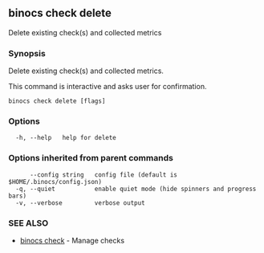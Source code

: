 ## binocs check delete

Delete existing check(s) and collected metrics

### Synopsis


Delete existing check(s) and collected metrics.

This command is interactive and asks user for confirmation.


```
binocs check delete [flags]
```

### Options

```
  -h, --help   help for delete
```

### Options inherited from parent commands

```
      --config string   config file (default is $HOME/.binocs/config.json)
  -q, --quiet           enable quiet mode (hide spinners and progress bars)
  -v, --verbose         verbose output
```

### SEE ALSO

* [binocs check](binocs_check.md)	 - Manage checks

